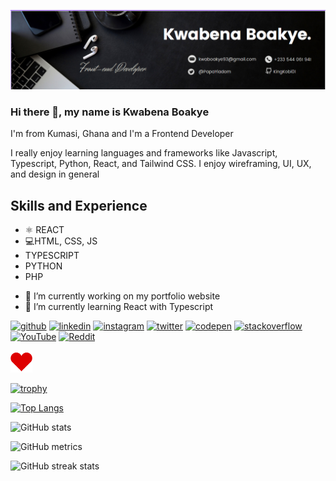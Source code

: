 ![Banner](./linkedInBanner.png)

### Hi there 👋, my name is Kwabena Boakye
I'm from Kumasi, Ghana and I'm a Frontend Developer


I really enjoy learning languages and frameworks like Javascript, Typescript, Python, React, and Tailwind CSS. I enjoy wireframing, UI, UX, and design in general

## Skills and Experience
* ⚛️ REACT
* 💻HTML, CSS, JS
* TYPESCRIPT
* PYTHON
* PHP

- 🔭 I’m currently working on my portfolio website 
- 🌱 I’m currently learning React with Typescript 


[<img src='https://cdn.jsdelivr.net/npm/simple-icons@3.0.1/icons/github.svg' alt='github' height='40'>](https://github.com/Kingkobi01)  [<img src='https://cdn.jsdelivr.net/npm/simple-icons@3.0.1/icons/linkedin.svg' alt='linkedin' height='40'>](https://www.linkedin.com/in/https://www.linkedin.com/in/kwabena-boakye-917530197?lipi=urn%3Ali%3Apage%3Ad_flagship3_profile_view_base_contact_details%3BHC2mLzmJS9Sg5f90rhAS4Q%3D%3D/)  [<img src='https://cdn.jsdelivr.net/npm/simple-icons@3.0.1/icons/instagram.svg' alt='instagram' height='40'>](https://www.instagram.com/1kwaboakyeii/)  [<img src='https://cdn.jsdelivr.net/npm/simple-icons@3.0.1/icons/twitter.svg' alt='twitter' height='40'>](https://twitter.com/PapaYiadom)  [<img src='https://cdn.jsdelivr.net/npm/simple-icons@3.0.1/icons/codepen.svg' alt='codepen' height='40'>](https://codepen.io/kingkobi01)  [<img src='https://cdn.jsdelivr.net/npm/simple-icons@3.0.1/icons/stackoverflow.svg' alt='stackoverflow' height='40'>](https://stackoverflow.com/users/18065544)  [<img src='https://cdn.jsdelivr.net/npm/simple-icons@3.0.1/icons/youtube.svg' alt='YouTube' height='40'>](https://www.youtube.com/channel/UCcnyshroIuTgLZukaovHsDw)  [<img src='https://cdn.jsdelivr.net/npm/simple-icons@3.0.1/icons/reddit.svg' alt='Reddit' height='40'>](https://www.reddit.com/user/onyansani)  


<a href='https://docs.github.com/en/github/supporting-the-open-source-community-with-github-sponsors'><img src='https://raw.githubusercontent.com/acervenky/animated-github-badges/master/assets/sponsorbadge.gif' width='35' height='35'></a> 

[![trophy](https://github-profile-trophy.vercel.app/?username=Kingkobi01)](https://github.com/ryo-ma/github-profile-trophy)

[![Top Langs](https://github-readme-stats.vercel.app/api/top-langs/?username=Kingkobi01)](https://github.com/anuraghazra/github-readme-stats)

![GitHub stats](https://github-readme-stats.vercel.app/api?username=Kingkobi01&show_icons=true)   

![GitHub metrics](https://metrics.lecoq.io/Kingkobi01)  

![GitHub streak stats](https://streak-stats.demolab.com/?user=Kingkobi01)  


